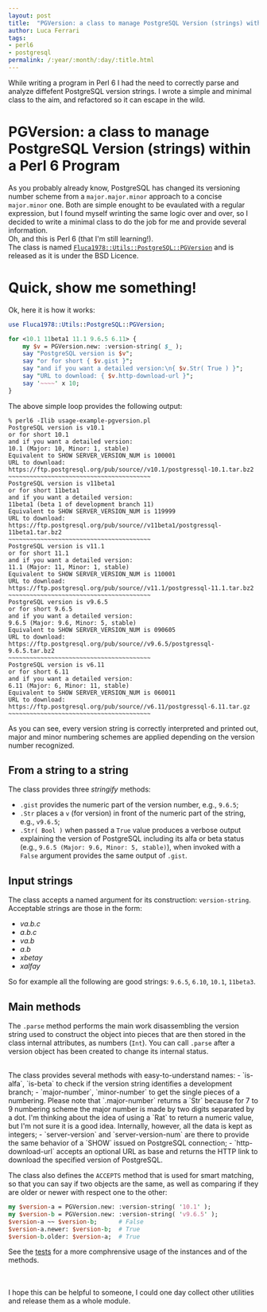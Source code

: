 ```yaml
---
layout: post
title:  "PGVersion: a class to manage PostgreSQL Version (strings) within a Perl 6 Program"
author: Luca Ferrari
tags:
- perl6
- postgresql
permalink: /:year/:month/:day/:title.html
---
```

While writing a program in Perl 6 I had the need to correctly parse and analyze diffefent PostgreSQL version strings. I wrote a simple and minimal class to the aim, and refactored so it can escape in the wild.

# PGVersion: a class to manage PostgreSQL Version (strings) within a Perl 6 Program

As you probably already know, PostgreSQL has changed its versioning number scheme from a `major.major.minor` approach to a concise `major.minor` one. Both are simple enought to be evaulated with a regular expression, but I found myself wrinting the same logic over and over, so I decided to write a minimal class to do the job for me and provide several information.
<br/>
Oh, and this is Perl 6 (that I'm still learning!).
<BR/>
The class is named [`Fluca1978::Utils::PostgreSQL::PGVersion`](https://github.com/fluca1978/fluca1978-coding-bits/blob/master/perl6/lib/Fluca1978/Utils/PostgreSQL/PGVersion.pm6) and is released as it is under the BSD Licence.

# Quick, show me something!

Ok, here it is how it works:

```perl
use Fluca1978::Utils::PostgreSQL::PGVersion;

for <10.1 11beta1 11.1 9.6.5 6.11> {
    my $v = PGVersion.new: :version-string( $_ );
    say "PostgreSQL version is $v";
    say "or for short { $v.gist }";
    say "and if you want a detailed version:\n{ $v.Str( True ) }";
    say "URL to download: { $v.http-download-url }";
    say '~~~~' x 10;
}
```

The above simple loop provides the following output:

```shell
% perl6 -Ilib usage-example-pgversion.pl
PostgreSQL version is v10.1
or for short 10.1
and if you want a detailed version:
10.1 (Major: 10, Minor: 1, stable)
Equivalent to SHOW SERVER_VERSION_NUM is 100001
URL to download: https://ftp.postgresql.org/pub/source//v10.1/postgressql-10.1.tar.bz2
~~~~~~~~~~~~~~~~~~~~~~~~~~~~~~~~~~~~~~~~
PostgreSQL version is v11beta1
or for short 11beta1
and if you want a detailed version:
11beta1 (beta 1 of development branch 11)
Equivalent to SHOW SERVER_VERSION_NUM is 119999
URL to download: https://ftp.postgresql.org/pub/source//v11beta1/postgressql-11beta1.tar.bz2
~~~~~~~~~~~~~~~~~~~~~~~~~~~~~~~~~~~~~~~~
PostgreSQL version is v11.1
or for short 11.1
and if you want a detailed version:
11.1 (Major: 11, Minor: 1, stable)
Equivalent to SHOW SERVER_VERSION_NUM is 110001
URL to download: https://ftp.postgresql.org/pub/source//v11.1/postgressql-11.1.tar.bz2
~~~~~~~~~~~~~~~~~~~~~~~~~~~~~~~~~~~~~~~~
PostgreSQL version is v9.6.5
or for short 9.6.5
and if you want a detailed version:
9.6.5 (Major: 9.6, Minor: 5, stable)
Equivalent to SHOW SERVER_VERSION_NUM is 090605
URL to download: https://ftp.postgresql.org/pub/source//v9.6.5/postgressql-9.6.5.tar.bz2
~~~~~~~~~~~~~~~~~~~~~~~~~~~~~~~~~~~~~~~~
PostgreSQL version is v6.11
or for short 6.11
and if you want a detailed version:
6.11 (Major: 6, Minor: 11, stable)
Equivalent to SHOW SERVER_VERSION_NUM is 060011
URL to download: https://ftp.postgresql.org/pub/source//v6.11/postgressql-6.11.tar.gz
~~~~~~~~~~~~~~~~~~~~~~~~~~~~~~~~~~~~~~~~
```

As you can see, every version string is correctly interpreted and printed out, major and minor numbering schemes are applied depending on the version number recognized.

## From a string to a string

The class provides three *stringify* methods:
- `.gist` provides the numeric part of the version number, e.g., `9.6.5`;
- `.Str`  places a `v` (for version) in front of the numeric part of the string, e.g., `v9.6.5`;
- `.Str( Bool )` when passed a `True` value produces a verbose output explaining the version of PostgreSQL including its alfa or beta status (e.g., `9.6.5 (Major: 9.6, Minor: 5, stable)`), when invoked with a `False` argument provides the same output of `.gist`.

## Input strings

The class accepts a named argument for its construction: `version-string`. Acceptable strings are those in the form:
- *va.b.c*
- *a.b.c*
- *va.b*
- *a.b*
- *xbetay*
- *xalfay*

So for example all the following are good strings: `9.6.5`, `6.10`, `10.1`, `11beta3`.

## Main methods

The `.parse` method performs the main work disassembling the version string used to construct the object into pieces that are then stored in the class internal attributes, as numbers (`Int`). You can call `.parse` after a version object has been created to change its internal status.

<br/>
The class provides several methods with easy-to-understand names:
- `is-alfa`, `is-beta` to check if the version string identifies a development branch;
- `major-number`, `minor-number` to get the single pieces of a numbering. Please note that `.major-number` returns a `Str` because for 7 to 9 numbering scheme the major number is made by two digits separated by a dot. I'm thinking about the idea of using a `Rat` to return a numeric value, but I'm not sure it is a good idea. Internally, however, all the data is kept as integers;
- `server-version` and `server-version-num` are there to provide the same behavior of a `SHOW` issued on PostgreSQL connection;
- `http-download-url` accepts an optional URL as base and returns the HTTP link to download the specified version of PostgreSQL.

The class also defines the `ACCEPTS` method that is used for smart matching, so that you can say if two objects are the same, as well as comparing if they are older or newer with respect one to the other:

```perl
my $version-a = PGVersion.new: :version-string( '10.1' );
my $version-b = PGVersion.new: :version-string( 'v9.6.5' );
$version-a ~~ $version-b;      # False
$version-a.newer: $version-b;  # True
$version-b.older: $version-a;  # True
```

See the [tests](https://github.com/fluca1978/fluca1978-coding-bits/blob/master/perl6/t/01-pgversion.t) for a more comphrensive usage of the instances and of the methods.

<br/>
<br/>
I hope this can be helpful to someone, I could one day collect other utilities and release them as a whole module.
